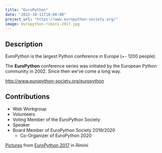 ```yaml
---
title: "EuroPython"
date: "2015-10-11T18:00:00"
project_url: "https://www.europython-society.org/"
image: europython-rimini-2017.jpg
---
```


## Description

EuroPython is the largest Python conference in Europe (+- 1200 people).

The **EuroPython** conference series was initiated by the European Python
community in 2002. Since then we've come a long way.

http://www.europython-society.org/europython

## Contributions

* Web Workgroup
* Volunteers
* Voting Member of the EuroPython Society
* Speaker
* Board Member of EuroPython Society 2019/2020
  * Co-Organizer of EuroPython 2020

[Pictures](https://www.flickr.com/photos/photogenicgreen/35921860090/in/pool-europython17/) from [EuroPython 2017](https://ep2017.europython.eu) in Rimini
